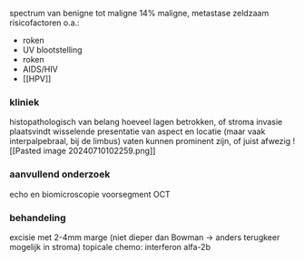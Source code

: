 spectrum van benigne tot maligne
14% maligne, metastase zeldzaam
risicofactoren o.a.:
- roken
- UV blootstelling
- roken
- AIDS/HIV
- [[HPV]]

### kliniek
histopathologisch van belang hoeveel lagen betrokken, of stroma invasie plaatsvindt
wisselende presentatie van aspect en locatie (maar vaak interpalpebraal, bij de limbus)
vaten kunnen prominent zijn, of juist afwezig
![[Pasted image 20240710102259.png]]

### aanvullend onderzoek
echo en biomicroscopie
voorsegment OCT

### behandeling
excisie met 2-4mm marge (niet dieper dan Bowman -> anders terugkeer mogelijk in stroma)
topicale chemo: interferon alfa-2b